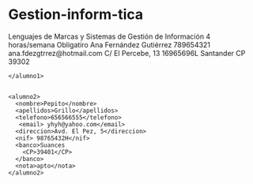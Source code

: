 # Gestion-inform-tica
<moduloDAW>
<asugnaturas>
 <asignatura>
  <nombre> 
    Lenguajes de Marcas y Sistemas de Gestión de Información 
  </nombre>
  <horasSemanales>
  4 horas/semana
  </horasSemanales>
  <modulo>
  Obligatiro
  </modulo> 
  </asignatura>
  </asignaturas>
 
  
  
  <alumnos>
    <alumno1>
      <nombre>Ana</nombre>
      <apellidos>Fernández Gutiérrez</apellidos>
      <telefono>789654321</telefono>
      <email> ana.fdezgtrrez@hotmail.com</email>
      <direccion>C/ El Percebe, 13</direccion>
      <nif>16965696L</nif>
      <banco>Santander
        <CP>CP 39302</CP>
      </banco>
      
    </alumno1>
    
    
    <alumno2>
      <nombre>Pepito</nombre>
      <apellidos>Grillo</apellidos>
      <telefono>656566555</telefono>
       <email> yhyh@yahoo.com</email>
      <direccion>Avd. El Pez, 5</direccion>
      <nif> 98765432H</nif>
      <banco>Suances
        <CP>39401</CP>
      </banco>
      <nota>apto</nota>
    </alumno2>
    
    
    
  </alumnos>


</moduloDAW>
